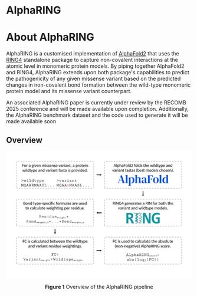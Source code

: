 # AlphaRING

# About AlphaRING

AlphaRING is a customised implementation of [AlphaFold2](https://github.com/google-deepmind/alphafold) that uses the [RING4](https://ring.biocomputingup.it/) standalone package to capture non-covalent interactions at the atomic level in monomeric protein models. By piping together AlphaFold2 and RING4, AlphaRING extends upon both package's capabilities to predict the pathogenicity of any given missense variant based on the predicted changes in non-covalent bond formation between the wild-type monomeric protein model and its missense variant counterpart.


An associated AlphaRING paper is currently under review by the RECOMB 2025 conference and will be made available upon completion. Additionally, the AlphaRING benchmark dataset and the code used to generate it will be made available soon 

## Overview

![](https://github.com/loggy01/alpharing/blob/main/images/fig_1.png)
<p align="center">
  <b>Figure 1</b> Overview of the AlphaRING pipeline
</p>
